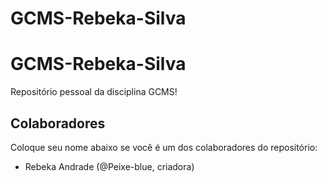 # GCMS-Rebeka-Silva

# GCMS-Rebeka-Silva

Repositório pessoal da disciplina GCMS!

## Colaboradores

Coloque seu nome abaixo se você é um dos colaboradores do repositório:

* Rebeka Andrade (@Peixe-blue, criadora)
